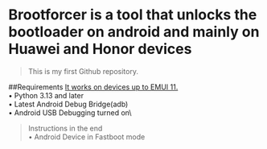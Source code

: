 # Brootforcer is a tool that unlocks the bootloader on android and mainly on Huawei and Honor devices
> This is my first Github repository.

##Requirements
<ins>It works on devices up to EMUI 11.</ins>\
• Python 3.13 and later\
• Latest Android Debug Bridge(adb)\
• Android USB Debugging turned on\
> Instructions in the end\
• Android Device in Fastboot mode


